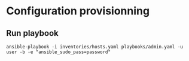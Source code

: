 # Configuration provisionning
## Run playbook 

```
ansible-playbook -i inventories/hosts.yaml playbooks/admin.yaml -u user -b -e "ansible_sudo_pass=password"
```

